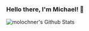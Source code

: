 ### Hello there, I'm Michael! 👋

<img
  align="left"
  alt="molochner's Github Stats"
  src="https://github-readme-stats.vercel.app/api?username=molochner&show_icons=true&hide_border=true"
/>
